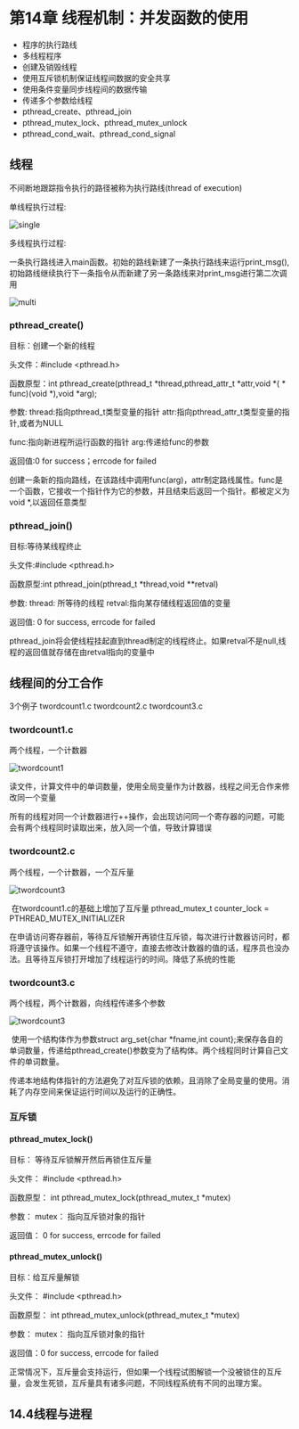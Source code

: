# 第14章	线程机制：并发函数的使用

- 程序的执行路线
- 多线程程序
- 创建及销毁线程
- 使用互斥锁机制保证线程间数据的安全共享
- 使用条件变量同步线程间的数据传输
- 传递多个参数给线程
- pthread_create、pthread_join
- pthread_mutex_lock、pthread_mutex_unlock
- pthread_cond_wait、pthread_cond_signal

## 线程

不间断地跟踪指令执行的路径被称为执行路线(thread of execution)

单线程执行过程:

![single](./Pic/single)

多线程执行过程:

​	一条执行路线进入main函数。初始的路线新建了一条执行路线来运行print_msg(),初始路线继续执行下一条指令从而新建了另一条路线来对print_msg进行第二次调用

![multi](./Pic/multi)

### pthread_create()

目标：创建一个新的线程

头文件：#include <pthread.h>

函数原型：int pthread_create(pthread_t *thread,pthread_attr_t *attr,void *( * func)(void *),void *arg);

参数: thread:指向pthread_t类型变量的指针			attr:指向pthread_attr_t类型变量的指针,或者为NULL

func:指向新进程所运行函数的指针		arg:传递给func的参数

返回值:0 for success；errcode for failed

​	创建一条新的指向路线，在该路线中调用func(arg)，attr制定路线属性。func是一个函数，它接收一个指针作为它的参数，并且结束后返回一个指针。都被定义为void *,以返回任意类型



### pthread_join()

目标:等待某线程终止

头文件:#include <pthread.h>

函数原型:int pthread_join(pthread_t *thread,void **retval)

参数: thread: 所等待的线程	retval:指向某存储线程返回值的变量

返回值: 0 for success, errcode for failed

pthread_join将会使线程挂起直到thread制定的线程终止。如果retval不是null,线程的返回值就存储在由retval指向的变量中



## 线程间的分工合作

3个例子 twordcount1.c twordcount2.c twordcount3.c

### twordcount1.c

两个线程，一个计数器

![twordcount1](./Pic/twordcount1)



​	读文件，计算文件中的单词数量，使用全局变量作为计数器，线程之间无合作来修改同一个变量

​	所有的线程对同一个计数器进行++操作，会出现访问同一个寄存器的问题，可能会有两个线程同时读取出来，放入同一个值，导致计算错误

### twordcount2.c

两个线程，一个计数器，一个互斥量

![twordcount3](./Pic/twordcount2)

​	在twordcount1.c的基础上增加了互斥量 pthread_mutex_t counter_lock = PTHREAD_MUTEX_INITIALIZER

​	在申请访问寄存器前，等待互斥锁解开再锁住互斥锁，每次进行计数器访问时，都将遵守该操作。如果一个线程不遵守，直接去修改计数器的值的话，程序员也没办法。且等待互斥锁打开增加了线程运行的时间。降低了系统的性能

### twordcount3.c

两个线程，两个计数器，向线程传递多个参数

![twordcount3](./Pic/twordcount3)

​	使用一个结构体作为参数struct arg_set{char *fname,int count};来保存各自的单词数量，传递给pthread_create()参数变为了结构体。两个线程同时计算自己文件的单词数量。

​	传递本地结构体指针的方法避免了对互斥锁的依赖，且消除了全局变量的使用。消耗了内存空间来保证运行时间以及运行的正确性。

### 互斥锁

#### pthread_mutex_lock()

目标： 等待互斥锁解开然后再锁住互斥量

头文件： #include <pthread.h>

函数原型： int pthread_mutex_lock(pthread_mutex_t *mutex)

参数： mutex： 指向互斥锁对象的指针

返回值： 0 for success, errcode for failed

#### pthread_mutex_unlock()

目标：给互斥量解锁

头文件： #include <pthread.h>

函数原型： int pthread_mutex_unlock(pthread_mutex_t *mutex)

参数： mutex： 指向互斥锁对象的指针

返回值：0 for success, errcode for failed

正常情况下，互斥量会支持运行，但如果一个线程试图解锁一个没被锁住的互斥量，会发生死锁，互斥量具有诸多问题，不同线程系统有不同的出理方案。

## 14.4线程与进程